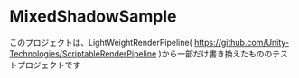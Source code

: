# MixedShadowSample

このプロジェクトは、LightWeightRenderPipeline( https://github.com/Unity-Technologies/ScriptableRenderPipeline )から一部だけ書き換えたもののテストプロジェクトです 
